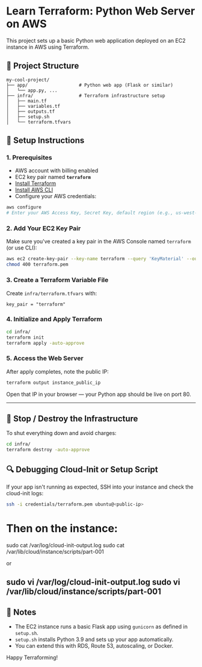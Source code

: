 # Learn Terraform: Python Web Server on AWS

This project sets up a basic Python web application deployed on an EC2 instance in AWS using Terraform.

## 🧱 Project Structure

```
my-cool-project/
├── app/                   # Python web app (Flask or similar)
│   └── app.py, ...
├── infra/                 # Terraform infrastructure setup
│   ├── main.tf
│   ├── variables.tf
│   ├── outputs.tf
│   ├── setup.sh
│   └── terraform.tfvars
```

## 🚀 Setup Instructions

### 1. Prerequisites

- AWS account with billing enabled
- EC2 key pair named **`terraform`**
- [Install Terraform](https://developer.hashicorp.com/terraform/downloads)
- [Install AWS CLI](https://docs.aws.amazon.com/cli/latest/userguide/install-cliv2.html)
- Configure your AWS credentials:

```bash
aws configure
# Enter your AWS Access Key, Secret Key, default region (e.g., us-west-2), and output format
```

### 2. Add Your EC2 Key Pair

Make sure you've created a key pair in the AWS Console named `terraform` (or use CLI):

```bash
aws ec2 create-key-pair --key-name terraform --query 'KeyMaterial' --output text > terraform.pem
chmod 400 terraform.pem
```

### 3. Create a Terraform Variable File

Create `infra/terraform.tfvars` with:

```hcl
key_pair = "terraform"
```

### 4. Initialize and Apply Terraform

```bash
cd infra/
terraform init
terraform apply -auto-approve
```

### 5. Access the Web Server

After apply completes, note the public IP:

```bash
terraform output instance_public_ip
```

Open that IP in your browser — your Python app should be live on port 80.

---

## 🛑 Stop / Destroy the Infrastructure

To shut everything down and avoid charges:

```bash
cd infra/
terraform destroy -auto-approve
```

## 🔍 Debugging Cloud-Init or Setup Script

If your app isn't running as expected, SSH into your instance and check the cloud-init logs:

```bash
ssh -i credentials/terraform.pem ubuntu@<public-ip>
```

# Then on the instance:
sudo cat /var/log/cloud-init-output.log
sudo cat /var/lib/cloud/instance/scripts/part-001

or

sudo vi /var/log/cloud-init-output.log
sudo vi /var/lib/cloud/instance/scripts/part-001
---

## 🧠 Notes

- The EC2 instance runs a basic Flask app using `gunicorn` as defined in `setup.sh`.
- `setup.sh` installs Python 3.9 and sets up your app automatically.
- You can extend this with RDS, Route 53, autoscaling, or Docker.

Happy Terraforming!
